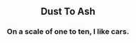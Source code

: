 <h2 align="center" color="red">Dust To Ash</h2>
<h3 align="center" color="#101010">On a scale of one to ten, I like cars.</h3>
